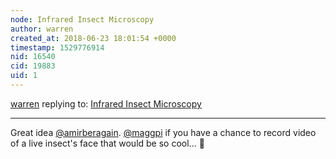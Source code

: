 ```yaml
---
node: Infrared Insect Microscopy
author: warren
created_at: 2018-06-23 18:01:54 +0000
timestamp: 1529776914
nid: 16540
cid: 19883
uid: 1
---
```




[warren](../profile/warren) replying to: [Infrared Insect Microscopy](../notes/MaggPi/06-21-2018/infrared-insect-microscopy)

----
Great idea [@amirberagain](/profile/amirberagain). 
[@maggpi](/profile/maggpi) if you have a chance to record video of a live insect's face that would be so cool... 🐜
